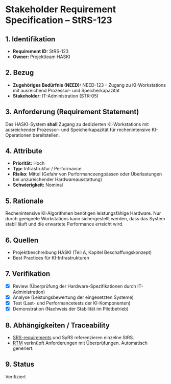 # Stakeholder Requirement Specification – StRS-123

## 1. Identifikation
- **Requirement ID:** StRS-123
- **Owner:** Projektteam HASKI

## 2. Bezug
- **Zugehöriges Bedürfnis (NEED):** NEED-123 – Zugang zu KI-Workstations mit ausreichend Prozessor- und Speicherkapazität
- **Stakeholder:** IT-Administration (STK-05)

## 3. Anforderung (Requirement Statement)
Das HASKI-System **shall** Zugang zu dedizierten KI-Workstations mit ausreichender Prozessor- und Speicherkapazität für rechenintensive KI-Operationen bereitstellen.

## 4. Attribute
- **Priorität:** Hoch
- **Typ:** Infrastruktur / Performance
- **Risiko:** Mittel (Gefahr von Performanceengpässen oder Überlastungen bei unzureichender Hardwareausstattung)
- **Schwierigkeit:** Nominal

## 5. Rationale
Rechenintensive KI-Algorithmen benötigen leistungsfähige Hardware. Nur durch geeignete Workstations kann sichergestellt werden, dass das System stabil läuft und die erwartete Performance erreicht wird.

## 6. Quellen
- Projektbeschreibung HASKI (Teil A, Kapitel Beschaffungskonzept)
- Best Practices für KI-Infrastrukturen

## 7. Verifikation
- [x] Review (Überprüfung der Hardware-Spezifikationen durch IT-Administration)
- [x] Analyse (Leistungsbewertung der eingesetzten Systeme)
- [x] Test (Last- und Performancetests der KI-Komponenten)
- [x] Demonstration (Nachweis der Stabilität im Pilotbetrieb)

## 8. Abhängigkeiten / Traceability
- [SRS-requirements](../../requirements/HASKI-REQ-NNNN.md) und SyRS referenzieren einzelne StRS.
- [RTM](../../rtm/RTM.csv) verknüpft Anforderungen mit Überprüfungen. Automatisch generiert.

## 9. Status
Verifiziert
